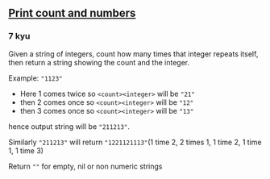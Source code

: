 <h2><a href=https://www.codewars.com/kata/559af787b4b8eac78b000022/train/javascript target="_blank">Print count and  numbers</a></h2><h3>7 kyu</h3><p>Given a string of integers, count how many times that integer repeats itself, then return a string showing the count and the integer.</p><p>Example: <code>"1123"</code></p><ul><li>Here 1 comes twice so <code>&lt;count&gt;&lt;integer&gt;</code> will be <code>"21"</code></li><li>then 2 comes once so <code>&lt;count&gt;&lt;integer&gt;</code> will be <code>"12"</code></li><li>then 3 comes once so <code>&lt;count&gt;&lt;integer&gt;</code> will be <code>"13"</code></li></ul><p>hence output string will be <code>"211213"</code>.</p><p>Similarly <code>"211213"</code> will return <code>"1221121113"</code>(1 time 2, 2 times 1, 1 time 2, 1 time 1, 1 time 3)</p><p>Return <code>""</code> for empty, nil or non numeric strings</p>